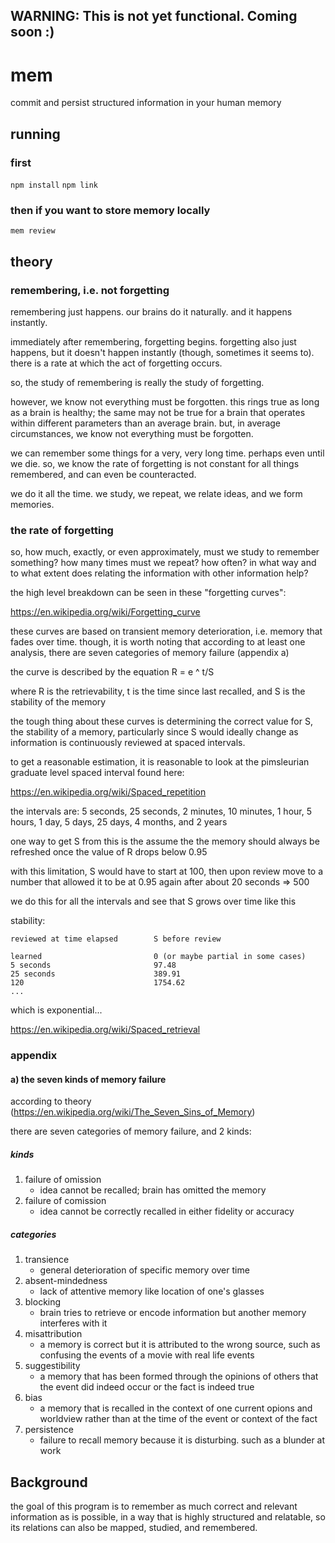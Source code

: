 WARNING: This is not yet functional. Coming soon :)
--

# mem

commit and persist structured information in your human memory

## running

### first
`npm install`
`npm link`

### then if you want to store memory locally
`mem review`


## theory

### remembering, i.e. not forgetting

remembering just happens. our brains do it naturally. and it happens instantly.

immediately after remembering, forgetting begins. forgetting also just happens,
but it doesn't happen instantly (though, sometimes it seems to). there is a
rate at which the act of forgetting occurs.

so, the study of remembering is really the study of forgetting.

however, we know not everything must be forgotten. this rings true as long as a
brain is healthy; the same may not be true for a brain that operates within
different parameters than an average brain. but, in average circumstances, we
know not everything must be forgotten.

we can remember some things for a very, very long time. perhaps even until we
die. so, we know the rate of forgetting is not constant for all things
remembered, and can even be counteracted.

we do it all the time. we study, we repeat, we relate ideas, and we form
memories.

### the rate of forgetting

so, how much, exactly, or even approximately, must we study to remember
something? how many times must we repeat? how often? in what way and to what
extent does relating the information with other information help?

the high level breakdown can be seen in these "forgetting curves":

https://en.wikipedia.org/wiki/Forgetting_curve

these curves are based on transient memory deterioration, i.e. memory that
fades over time. though, it is worth noting that according to at least one
analysis, there are seven categories of memory failure (appendix a)

the curve is described by the equation R = e ^ t/S

where R is the retrievability, t is the time since last recalled, and S is the
stability of the memory

the tough thing about these curves is determining the correct value for S, the
stability of a memory, particularly since S would ideally change as information
is continuously reviewed at spaced intervals.

to get a reasonable estimation, it is reasonable to look at the pimsleurian
graduate level spaced interval found here:

https://en.wikipedia.org/wiki/Spaced_repetition

the intervals are: 5 seconds, 25 seconds, 2 minutes, 10 minutes, 1 hour, 5 hours,
1 day, 5 days, 25 days, 4 months, and 2 years

one way to get S from this is the assume the the memory should always be
refreshed once the value of R drops below 0.95

with this limitation, S would have to start at 100, then upon review move to a
number that allowed it to be at 0.95 again after about 20 seconds => 500

we do this for all the intervals and see that S grows over time like this

stability:
```
reviewed at time elapsed        S before review

learned                         0 (or maybe partial in some cases)
5 seconds                       97.48
25 seconds                      389.91
120                             1754.62
...
```

which is exponential...

https://en.wikipedia.org/wiki/Spaced_retrieval

### appendix

#### a) the seven kinds of memory failure

according to theory (https://en.wikipedia.org/wiki/The_Seven_Sins_of_Memory)

there are seven categories of memory failure, and 2 kinds:

##### kinds

1. failure of omission
    - idea cannot be recalled; brain has omitted the memory
2. failure of comission
    - idea cannot be correctly recalled in either fidelity or accuracy

##### categories

1. transience
    - general deterioration of specific memory over time
2. absent-mindedness
    - lack of attentive memory like location of one's glasses
3. blocking
    - brain tries to retrieve or encode information but another memory interferes
    with it
4. misattribution
    - a memory is correct but it is attributed to the wrong source, such as
    confusing the events of a movie with real life events
5. suggestibility
    - a memory that has been formed through the opinions of others that the event
    did indeed occur or the fact is indeed true
6. bias
    - a memory that is recalled in the context of one current opions and worldview
    rather than at the time of the event or context of the fact
7. persistence
    - failure to recall memory because it is disturbing. such as a blunder at work



## Background

the goal of this program is to remember as much correct and relevant
information as is possible, in a way that is highly structured and relatable,
so its relations can also be mapped, studied, and remembered.
